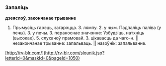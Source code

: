 ### Запаліць
**дзеяслоў, закончанае трыванне**

1. Прымусіць гарэць, загарэцца. З. лямпу. 2. у чым. Падпаліць паліва (у печы). З. у печы. 3. пераноснае значэнне: Узбудзіць, натхніць (высокае). 5. слухачоў прамовай. З. цікавасць да чаго-н. || незакончанае трыванне: запальваць. || назоўнік: запальванне.

<a rel="author">[http://rv-blr.com/](http://rv-blr.com/slounik.jsp?letterId=0&maskId=0&pageId=1050)</a>
